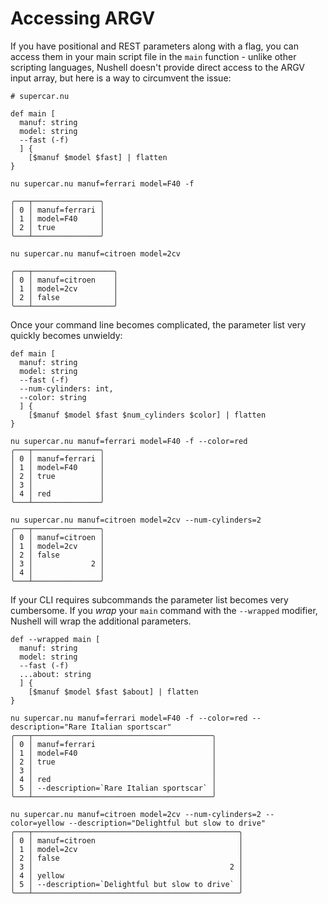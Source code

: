 # Accessing ARGV

If you have positional and REST parameters along with a flag, you can access them in your main script file in the `main` function - unlike other scripting languages, Nushell doesn't provide direct access to the ARGV input array, but here is a way to circumvent the issue:

```nu
# supercar.nu

def main [
  manuf: string
  model: string
  --fast (-f)
  ] {
    [$manuf $model $fast] | flatten
}
```

```nu
nu supercar.nu manuf=ferrari model=F40 -f

╭───┬───────────────╮
│ 0 │ manuf=ferrari │
│ 1 │ model=F40     │
│ 2 │ true          │
╰───┴───────────────╯

nu supercar.nu manuf=citroen model=2cv

╭───┬──────────────────╮
│ 0 │ manuf=citroen    │
│ 1 │ model=2cv        │
│ 2 │ false            │
╰───┴──────────────────╯
```

Once your command line becomes complicated, the parameter list very quickly becomes unwieldy:

```nu
def main [
  manuf: string
  model: string
  --fast (-f)
  --num-cylinders: int,
  --color: string
  ] {
    [$manuf $model $fast $num_cylinders $color] | flatten
}

nu supercar.nu manuf=ferrari model=F40 -f --color=red
╭───┬───────────────╮
│ 0 │ manuf=ferrari │
│ 1 │ model=F40     │
│ 2 │ true          │
│ 3 │               │
│ 4 │ red           │
╰───┴───────────────╯

nu supercar.nu manuf=citroen model=2cv --num-cylinders=2
╭───┬───────────────╮
│ 0 │ manuf=citroen │
│ 1 │ model=2cv     │
│ 2 │ false         │
│ 3 │             2 │
│ 4 │               │
╰───┴───────────────╯
```

If your CLI requires subcommands the parameter list becomes very cumbersome. If you *wrap* your `main` command with the `--wrapped` modifier, Nushell will wrap the additional parameters.

```nu
def --wrapped main [
  manuf: string
  model: string
  --fast (-f)
  ...about: string
  ] {
    [$manuf $model $fast $about] | flatten
}

nu supercar.nu manuf=ferrari model=F40 -f --color=red --description="Rare Italian sportscar"
╭───┬────────────────────────────────────────╮
│ 0 │ manuf=ferrari                          │
│ 1 │ model=F40                              │
│ 2 │ true                                   │
│ 3 │                                        │
│ 4 │ red                                    │
│ 5 │ --description=`Rare Italian sportscar` │
╰───┴────────────────────────────────────────╯

nu supercar.nu manuf=citroen model=2cv --num-cylinders=2 --color=yellow --description="Delightful but slow to drive"
╭───┬──────────────────────────────────────────────╮
│ 0 │ manuf=citroen                                │
│ 1 │ model=2cv                                    │
│ 2 │ false                                        │
│ 3 │                                            2 │
│ 4 │ yellow                                       │
│ 5 │ --description=`Delightful but slow to drive` │
╰───┴──────────────────────────────────────────────╯
```
